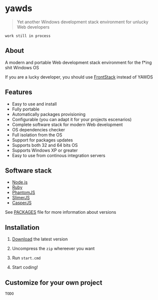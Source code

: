 # yawds

> Yet another Windows development stack environment for unlucky Web developers

`work still in process`

## About

A modern and portable Web development stack environment for the f*ing shit Windows OS

If you are a lucky developer, you should use [FrontStack](https://github.com/frontstack/frontstack) instead of YAWDS

## Features

- Easy to use and install
- Fully portable
- Automatically packages provisioning
- Configurable (you can adapt it for your projects escenarios)
- Complete software stack for modern Web development
- OS dependencies checker
- Full isolation from the OS
- Support for packages updates
- Supports both 32 and 64 bits OS
- Supports Windows XP or greater
- Easy to use from continous integration servers

## Software stack

- [Node.js][3]
- [Ruby][4]
- [PhantomJS][5]
- [SlimerJS][6]
- [CasperJS][7]

See [PACKAGES][2] file for more information about versions

## Installation

1. [Download][1] the latest version

2. Uncompress the `zip` whereever you want

3. Run `start.cmd`

4. Start coding!

## Customize for your own project

`TODO`

[1]: https://sourceforge.net/projects/yawds/files/latest/download
[2]: https://github.com/adesisnetlife/yawds/blob/master/environment/PACKAGES.md
[3]: http://nodejs.org
[4]: http://rubylang.org
[5]: http://phantomjs.org
[6]: http://slimerjs.org
[7]: http://casperjs.org
